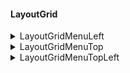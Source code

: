 #### LayoutGrid

<details>
  <summary>LayoutGridMenuLeft</summary>
  
El componente LayoutGridMenuLeft es un diseño de cuadrícula con un menú izquierdo que puede estar activo o inactivo, y puede cambiar entre estados activos o inactivos en dispositivos móviles. También puede mostrar un loader (cargador) mientras se encuentra en el estado de carga.

```tsx
import {
    LayoutGridMenuLeft,
    LayoutGridMenuLeftProps,
} from "fenextjs-component/cjs/Layout/Grid/GridMenuLeft";

const menuContent = (
    <>
        <ul>
            <li>Option 1</li>
            <li>Option 2</li>
            <li>Option 3</li>
        </ul>
    </>
);
<LayoutGridMenuLeft
    loader={true}
    menuLeft={menuContent}
    menuLeftActive={true}
    menuLeftMovilActive={false}
    useHeaderButtonMenu={true}
>
    <div>
        <h1>Welcome to My Website</h1>
        <p>This is the content of the website.</p>
    </div>
</LayoutGridMenuLeft>;
```

</details>

<details>
  <summary>LayoutGridMenuTop</summary>

El componente LayoutGridMenuTop es un diseño de cuadrícula con un menú en la parte superior. También puede mostrar un loader (cargador) mientras se encuentra en el estado de carga.

```tsx
import {
    LayoutGridMenuTop,
    LayoutGridMenuTopProps,
} from "fenextjs-component/cjs/Layout/Grid/GridMenuTop";
const menuContent = (
    <>
        <ul>
            <li>Home</li>
            <li>About</li>
            <li>Contact</li>
        </ul>
    </>
);
<LayoutGridMenuTop loader={true} menuTop={menuContent}>
    <div>
        <h1>Welcome to My Website</h1>
        <p>This is the content of the website.</p>
    </div>
</LayoutGridMenuTop>;
```

</details>
<details>
  <summary>LayoutGridMenuTopLeft</summary>

El componente LayoutGridMenuTopLeft es una combinación de los componentes LayoutGridMenuTop y LayoutGridMenuLeft. Este componente permite crear un diseño de cuadrícula con un menú en la parte superior y otro menú a la izquierda, y también puede mostrar un loader mientras se encuentra en el estado de carga.

```tsx
import {
    LayoutGridMenuTopLeft,
    LayoutGridMenuTopLeftProps,
} from "fenextjs-component/cjs/Layout/Grid/GridMenuTopLeft";

const menuContentTop = (
    <>
        <ul>
            <li>Home</li>
            <li>About</li>
            <li>Contact</li>
        </ul>
    </>
);

const menuContentLeft = (
    <>
        <ul>
            <li>Dashboard</li>
            <li>Profile</li>
            <li>Settings</li>
        </ul>
    </>
);

<LayoutGridMenuTopLeft
    loader={true}
    menuTop={menuContentTop}
    menuLeft={menuContentLeft}
    menuLeftActive={true}
    menuLeftMovilActive={false}
    useHeaderButtonMenu={false}
>
    <div>
        <h1>Welcome to My Website</h1>
        <p>This is the content of the website.</p>
    </div>
</LayoutGridMenuTopLeft>;
```

</details>

